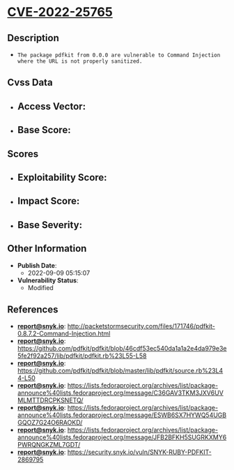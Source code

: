 
# [CVE-2022-25765](https://cve.mitre.org/cgi-bin/cvename.cgi?name=CVE-2022-25765)

## Description

- `The package pdfkit from 0.0.0 are vulnerable to Command Injection where the URL is not properly sanitized.`

## Cvss Data

- **Access Vector**:
  - 
- **Base Score**:
  - 

## Scores

- **Exploitability Score**:
  - 
- **Impact Score**:
  - 
- **Base Severity**:
  - 

## Other Information

- **Publish Date**:
  - 2022-09-09 05:15:07
- **Vulnerability Status**:
  - Modified

## References

- **report@snyk.io**: http://packetstormsecurity.com/files/171746/pdfkit-0.8.7.2-Command-Injection.html
- **report@snyk.io**: https://github.com/pdfkit/pdfkit/blob/46cdf53ec540da1a1a2e4da979e3e5fe2f92a257/lib/pdfkit/pdfkit.rb%23L55-L58
- **report@snyk.io**: https://github.com/pdfkit/pdfkit/blob/master/lib/pdfkit/source.rb%23L44-L50
- **report@snyk.io**: https://lists.fedoraproject.org/archives/list/package-announce%40lists.fedoraproject.org/message/C36GAV3TKM3JXV6UVMLMTTDRCPKSNETQ/
- **report@snyk.io**: https://lists.fedoraproject.org/archives/list/package-announce%40lists.fedoraproject.org/message/ESWB6SX7HYWQ54UGBGQOZ7G24O6RAOKD/
- **report@snyk.io**: https://lists.fedoraproject.org/archives/list/package-announce%40lists.fedoraproject.org/message/JFB2BFKH5SUGRKXMY6PWRQNGKZML7GDT/
- **report@snyk.io**: https://security.snyk.io/vuln/SNYK-RUBY-PDFKIT-2869795
